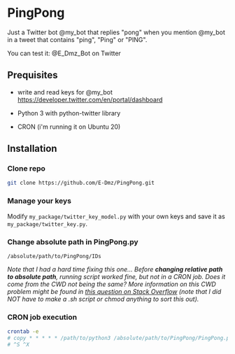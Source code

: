 # PingPong
Just a Twitter bot @my_bot that replies "pong" when you mention @my_bot in a tweet that contains "ping", "Ping" or "PING".

You can test it: @E_Dmz_Bot on Twitter

## Prequisites
* write and read keys for @my_bot https://developer.twitter.com/en/portal/dashboard 

* Python 3 with python-twitter library 

* CRON (i'm running it on Ubuntu 20)

## Installation

### Clone repo
```bash 
git clone https://github.com/E-Dmz/PingPong.git
```

### Manage your keys
Modify `my_package/twitter_key_model.py` with your own keys and save it as `my_package/twitter_key.py`.

### Change absolute path in PingPong.py
`/absolute/path/to/PingPong/IDs`

*Note that I had a hard time fixing this one... Before **changing relative path to absolute path**, running script worked fine, but not in a CRON job. Does it come from the CWD not being the same? More information on this CWD problem might be found in [this question on Stack Overflow](https://stackoverflow.com/questions/12534135/crontab-not-executing-a-python-script) (note that I did NOT have to make a .sh script or chmod anything to sort this out).*

### CRON job execution

```bash
crontab -e
# copy * * * * * /path/to/python3 /absolute/path/to/PingPong/PingPong.py
# ^S ^X
```

